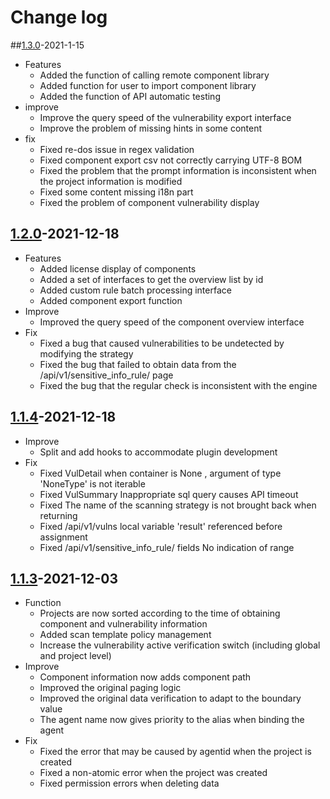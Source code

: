# Change log

##[1.3.0](https://github.com/HXSecurity/DongTai-webapi/releases/tag/v1.3.0)-2021-1-15
* Features
   * Added the function of calling remote component library
   * Added function for user to import component library
   * Added the function of API automatic testing
* improve
   * Improve the query speed of the vulnerability export interface
   * Improve the problem of missing hints in some content
* fix
   * Fixed re-dos issue in regex validation
   * Fixed component export csv not correctly carrying UTF-8 BOM
   * Fixed the problem that the prompt information is inconsistent when the project information is modified
   * Fixed some content missing i18n part
   * Fixed the problem of component vulnerability display


## [1.2.0](https://github.com/HXSecurity/DongTai-webapi/releases/tag/v1.2.0)-2021-12-18
* Features
   * Added license display of components
   * Added a set of interfaces to get the overview list by id
   * Added custom rule batch processing interface
   * Added component export function
* Improve
   * Improved the query speed of the component overview interface
* Fix
   * Fixed a bug that caused vulnerabilities to be undetected by modifying the strategy
   * Fixed the bug that failed to obtain data from the /api/v1/sensitive_info_rule/ page
   * Fixed the bug that the regular check is inconsistent with the engine

## [1.1.4](https://github.com/HXSecurity/DongTai-webapi/releases/tag/v1.1.4)-2021-12-18
* Improve
   * Split and add hooks to accommodate plugin development
* Fix
   * Fixed VulDetail when container is None , argument of type 'NoneType' is not iterable
   * Fixed VulSummary Inappropriate sql query causes API timeout 
   * Fixed The name of the scanning strategy is not brought back when returning
   * Fixed /api/v1/vulns local variable 'result' referenced before assignment
   * Fixed /api/v1/sensitive_info_rule/ fields No indication of range


## [1.1.3](https://github.com/HXSecurity/DongTai-webapi/releases/tag/v1.1.3)-2021-12-03

* Function
   * Projects are now sorted according to the time of obtaining component and vulnerability information
   * Added scan template policy management
   * Increase the vulnerability active verification switch (including global and project level)
* Improve
   * Component information now adds component path
   * Improved the original paging logic
   * Improved the original data verification to adapt to the boundary value
   * The agent name now gives priority to the alias when binding the agent
* Fix
   * Fixed the error that may be caused by agentid when the project is created
   * Fixed a non-atomic error when the project was created
   * Fixed permission errors when deleting data
